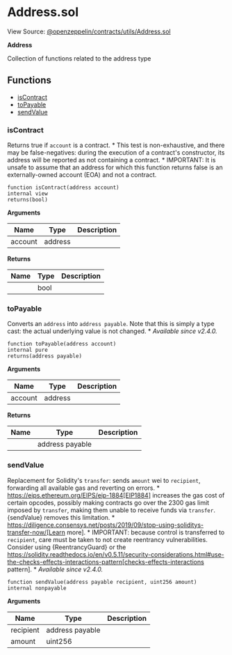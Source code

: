 # Address.sol

View Source: [@openzeppelin/contracts/utils/Address.sol](https://github.com/Dapp-Wizards/Avastars-Contracts/blob/master/@openzeppelin/contracts/utils/Address.sol)

**Address** 

Collection of functions related to the address type

## **Functions**

- [isContract](#iscontract)
- [toPayable](#topayable)
- [sendValue](#sendvalue)

### isContract

Returns true if `account` is a contract.
     * This test is non-exhaustive, and there may be false-negatives: during the
execution of a contract's constructor, its address will be reported as
not containing a contract.
     * IMPORTANT: It is unsafe to assume that an address for which this
function returns false is an externally-owned account (EOA) and not a
contract.

```solidity
function isContract(address account)
internal view
returns(bool)
```

**Arguments**

| Name        | Type           | Description  |
| ------------- |------------- | -----|
| account | address |  | 

**Returns**

| Name        | Type           | Description  |
| ------------- |------------- | -----|
|  | bool |  | 

### toPayable

Converts an `address` into `address payable`. Note that this is
simply a type cast: the actual underlying value is not changed.
     * _Available since v2.4.0._

```solidity
function toPayable(address account)
internal pure
returns(address payable)
```

**Arguments**

| Name        | Type           | Description  |
| ------------- |------------- | -----|
| account | address |  | 

**Returns**

| Name        | Type           | Description  |
| ------------- |------------- | -----|
|  | address payable |  | 

### sendValue

Replacement for Solidity's `transfer`: sends `amount` wei to
`recipient`, forwarding all available gas and reverting on errors.
     * https://eips.ethereum.org/EIPS/eip-1884[EIP1884] increases the gas cost
of certain opcodes, possibly making contracts go over the 2300 gas limit
imposed by `transfer`, making them unable to receive funds via
`transfer`. {sendValue} removes this limitation.
     * https://diligence.consensys.net/posts/2019/09/stop-using-soliditys-transfer-now/[Learn more].
     * IMPORTANT: because control is transferred to `recipient`, care must be
taken to not create reentrancy vulnerabilities. Consider using
{ReentrancyGuard} or the
https://solidity.readthedocs.io/en/v0.5.11/security-considerations.html#use-the-checks-effects-interactions-pattern[checks-effects-interactions pattern].
     * _Available since v2.4.0._

```solidity
function sendValue(address payable recipient, uint256 amount)
internal nonpayable
```

**Arguments**

| Name        | Type           | Description  |
| ------------- |------------- | -----|
| recipient | address payable |  | 
| amount | uint256 |  | 

